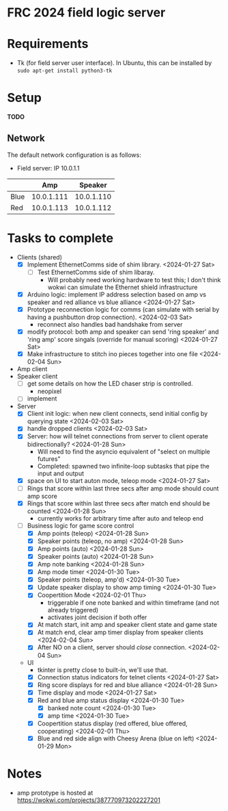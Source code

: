 # FRC 2024 field logic server

# Requirements
* Tk (for field server user interface). In Ubuntu, this can be installed by
  `sudo apt-get install python3-tk`

# Setup
**TODO**

## Network

The default network configuration is as follows:
* Field server: IP 10.0.1.1

|         | Amp        | Speaker    |
|---------|------------|------------|
| Blue    | 10.0.1.111 | 10.0.1.110 |
| Red     | 10.0.1.113 | 10.0.1.112 |

# Tasks to complete
* Clients (shared)
  * [X] Implement EthernetComms side of shim library. <2024-01-27 Sat>
    * [ ] Test EthernetComms side of shim libaray.
      - Will probably need working hardware to test this; I don't think wokwi can simulate the Ethernet shield infrastructure
  * [X] Arduino logic: implement IP address selection based on amp vs speaker and red alliance vs blue alliance <2024-01-27 Sat>
  * [X] Prototype reconnection logic for comms (can simulate with serial by having a pushbutton drop connection). <2024-02-03 Sat>
	- reconnect also handles bad handshake from server
  * [X] modify protocol: both amp and speaker can send 'ring speaker' and 'ring amp' score singals (override for manual scoring) <2024-01-27 Sat>
  * [X] Make infrastructure to stitch ino pieces together into one file <2024-02-04 Sun>
* Amp client
* Speaker client
  * [ ] get some details on how the LED chaser strip is controlled.
	- neopixel
  * [ ] implement
* Server
  * [X] Client init logic: when new client connects, send initial config by querying state <2024-02-03 Sat>
  * [X] handle dropped clients <2024-02-03 Sat>
  * [X] Server: how will telnet connections from server to client operate bidirectionally? <2024-01-28 Sun>
    - Will need to find the asyncio equivalent of "select on multiple futures"
    - Completed: spawned two infinite-loop subtasks that pipe the input and output
  * [X] space on UI to start auton mode, teleop mode <2024-01-27 Sat>
  * [ ] Rings that score within last three secs after amp mode should count amp score
  * [X] Rings that score within last three secs after match end should be counted <2024-01-28 Sun>
	- currently works for arbitrary time after auto and teleop end
  * [ ] Business logic for game score control
	* [X] Amp points (teleop) <2024-01-28 Sun>
    * [X] Speaker points (teleop, no amp) <2024-01-28 Sun>
    * [X] Amp points (auto) <2024-01-28 Sun>
    * [X] Speaker points (auto) <2024-01-28 Sun>
    * [X] Amp note banking <2024-01-28 Sun>
    * [X] Amp mode timer <2024-01-30 Tue>
    * [X] Speaker points (teleop, amp'd) <2024-01-30 Tue>
	* [X] Update speaker display to show amp timing <2024-01-30 Tue>
	* [X] Coopertition Mode <2024-02-01 Thu>
	  - triggerable if one note banked and within timeframe (and not already triggered)
	  - activates joint decision if both offer
	* [X] At match start, init amp and speaker client state and game state
	* [X] At match end, clear amp timer display from speaker clients <2024-02-04 Sun>
	* [X] After NO on a client, server should *close* connection. <2024-02-04 Sun>
  * UI
    - tkinter is pretty close to built-in, we'll use that.
    * [X] Connection status indicators for telnet clients <2024-01-27 Sat>
    * [X] Ring score displays for red and blue alliance <2024-01-28 Sun>
    * [X] Time display and mode <2024-01-27 Sat>
	* [X] Red and blue amp status display <2024-01-30 Tue>
	  * [X] banked note count <2024-01-30 Tue>
	  * [X] amp time <2024-01-30 Tue>
	* [X] Coopertition status display (red offered, blue offered, cooperating) <2024-02-01 Thu>
	* [X] Blue and red side align with Cheesy Arena (blue on left) <2024-01-29 Mon>

# Notes
- amp prototype is hosted at https://wokwi.com/projects/387770973202227201
